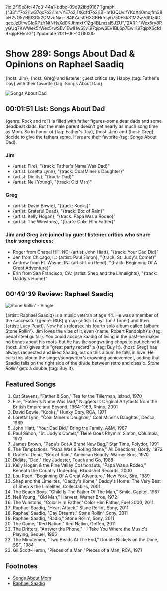 ?id 2f19e8fc-47c3-44a1-bdbc-09d92fbd9167
?graph {"33":"7o2j1w37qx7o2j1mrvYE7o2j1X6cfd7o2j1BHm1GQUvifYKdX40mdjfm38bH2vO5ZBI0SGk2OMvqNazT84KAdsCHXGBHdrsyb750F5k31M2w7dKIz4DqecJzDlrwGlqRPzYNtNHsXd0KJhmxfK1Zg4BLmzsI5JZU","2AR":"Wex5ry8RyGUq7KWWex5rWex5rwSEv1EwlI1wSEv197qipwSEv1BL6p7EwlI197qipX6cfd97qipBHm1G"}
?pubdate 2011-06-10T00:00

# Show 289: Songs About Dad & Opinions on Raphael Saadiq 
{host: Jim}, {host: Greg} and listener guest critics say Happy {tag: Father's Day} with their favorite {tag: Songs About Dad}.

![Songs About Dad](https://static.soundopinions.org/images/2011/fathersday.jpg)

## 00:01:51 List: Songs About Dad
{genre: Rock and roll} is filled with father figures–some dear dads and some deadbeat dads. But the male parent doesn't get nearly as much song time as Mom. So in honor of {tag: Father's Day}, {host: Jim} and {host: Greg} decide to give the fathers some. Here are their favorite {tag: Songs About Dad}.

### Jim
- {artist: Fire}, "{track: Father's Name Was Dad}"
- {artist: Loretta Lynn}, "{track: Coal Miner's Daughter}"
- {artist: Didjits}, "{track: Dad}"
- {artist: Neil Young}, "{track: Old Man}"

### Greg
- {artist: David Bowie}, "{track: Kooks}"
- {artist: Grateful Dead}, "{track: Box of Rain}"
- {artist: Kelly Hogan}, "{track: Papa Was a Rodeo}"
- {artist: The Winstons}, "{track: Color Him Father}"

### Jim and Greg are joined by guest listener critics who share their song choices:
- Roger from Chapel Hill, NC: {artist: John Hiatt}, "{track: Your Dad Did}"
- Jen from Chicago, IL: {artist: Paul Simon}, "{track: St. Judy's Comet}"
- Andrew from Ft. Wayne, IN: {artist: Lou Reed}, "{track: Beginning Of A Great Adventure}"
- Erin from San Francisco, CA: {artist: Shep and the Limelights}, "{track: Daddy's Home}"

## 00:49:39 Review: Raphael Saadiq 
![Stone Rollin' - Single](https://static.soundopinions.org/assets/289/2AR0.jpg)

{artist: Raphael Saadiq} is a music veteran at age 44. He was a member of the successful {genre: R&B} group {artist: Tony! Toni! Toné!} and then {artist: Lucy Pearl}. Now he's released his fourth solo album called {album: Stone Rollin'}. Jim loves the vibe of it, even {name: Robert Randolph}'s {tag: pedal steel guitar}. You could accuse Saadiq of living in the past–he makes no bones about his roots–but he has the songwriting chops to put behind it. {host: Jim} gives this "great party record" a {tag: Buy It}. {host: Greg} has always respected and liked Saadiq, but on this album he falls in love. He calls this album the singer/songwriter's crowning achievement, adding that Saadiq falls on the right side of the divide between retro and classic. *Stone Rollin'* gets a double {tag: Buy It}.

## Featured Songs
1. Cat Stevens, "Father & Son," Tea for the Tillerman, Island, 1970
2. Fire, "Father's Name Was Dad," Nuggets II: Original Artyfacts from the British Empire and Beyond, 1964-1969, Rhino, 2001
3. David Bowie, "Kooks," Hunky Dory, RCA, 1971
4. Loretta Lynn, "Coal Miner's Daughter," Coal Miner's Daughter, Decca, 1969
5. John Hiatt, "Your Dad Did," Bring the Family, A&M, 1987
6. Paul Simon, "St. Judy's Comet," There Goes Rhymin' Simon, Columbia, 1973
7. James Brown, "Papa's Got A Brand New Bag," Star Time, Polydor, 1991
8. The Temptations, "Papa Was a Rolling Stone," All Directions, Gordy, 1972
9. Grateful Dead, "Box of Rain," American Beauty, Warner Bros, 1970
10. Didjits, "Dad," Hey Judester, Touch and Go, 1988
11. Kelly Hogan & the Pine Valley Cosmonauts, "Papa Was a Rodeo," Beneath the Country Underdog, Bloodshot Records, 2000
12. Lou Reed, "Beginning Of A Great Adventure," New York, Sire, 1989
13. Shep and the Limelites, "Daddy's Home," Daddy's Home: The Very Best of Shep & the Limelites, Collectables, 2001
14. The Beach Boys, "Child Is The Father Of The Man," Smile, Capitol, 1967
15. Neil Young, "Old Man," Harvest, Warner Bros, 1972
16. The Winstons, "Color Him Father," Color Him Father, Fuel 2000, 2011
17. Raphael Saadiq, "Heart Attack," Stone Rollin', Sony, 2011
18. Raphael Saadiq, "Day Dreams," Stone Rollin', Sony, 2011
19. Raphael Saadiq, "Radio," Stone Rollin', Sony, 2011
20. The Game, "Red Nation," Red Nation, Geffen, 2011
21. The Drifters, "Answer the Phone," I'll Take You Where the Music's Playing, Sequel, 1965
22. The Minutemen, "Two Beads At The End," Double Nickels on the Dime, SST, 1984
23. Gil Scott-Heron, "Pieces of a Man," Pieces of a Man, RCA, 1971


## Footnotes
- [Songs About Mom](http://www.soundopinions.org/show/337/)
- [Raphael Saadiq](http://www.raphaelsaadiq.com/)
